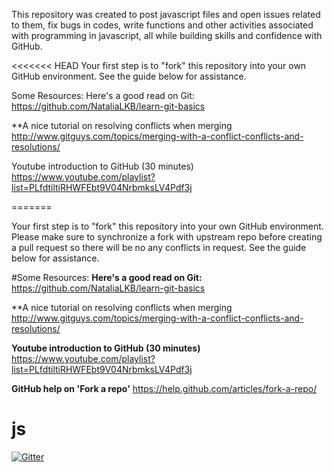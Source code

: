 This repository was created to post javascript files and open issues related to them, fix bugs in codes, write functions and other activities associated with programming in javascript, all while building skills and confidence with GitHub.

<<<<<<< HEAD
Your first step is to "fork" this repository into your own GitHub environment. See the guide below for assistance.

Some Resources:
Here's a good read on Git: https://github.com/NataliaLKB/learn-git-basics

**A nice tutorial on resolving conflicts when merging http://www.gitguys.com/topics/merging-with-a-conflict-conflicts-and-resolutions/

Youtube introduction to GitHub (30 minutes) https://www.youtube.com/playlist?list=PLfdtiltiRHWFEbt9V04NrbmksLV4Pdf3j

=======

Your first step is to "fork" this repository into your own GitHub environment. Please make sure to synchronize a fork with upstream repo before
creating a pull request so there will be no any conflicts in request. See the guide below for assistance.


#Some Resources:
**Here's a good read on Git:**
https://github.com/NataliaLKB/learn-git-basics

**A nice tutorial on resolving conflicts when merging
http://www.gitguys.com/topics/merging-with-a-conflict-conflicts-and-resolutions/ 

**Youtube introduction to GitHub (30 minutes)**
https://www.youtube.com/playlist?list=PLfdtiltiRHWFEbt9V04NrbmksLV4Pdf3j

**GitHub help on 'Fork a repo'**
https://help.github.com/articles/fork-a-repo/

# js

[![Gitter](https://badges.gitter.im/Join%20Chat.svg)](https://gitter.im/codingforeveryone/js?utm_source=badge&utm_medium=badge&utm_campaign=pr-badge&utm_content=badge)


